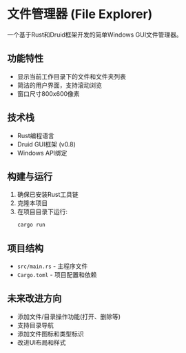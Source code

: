 # 文件管理器 (File Explorer)

一个基于Rust和Druid框架开发的简单Windows GUI文件管理器。

## 功能特性
- 显示当前工作目录下的文件和文件夹列表
- 简洁的用户界面，支持滚动浏览
- 窗口尺寸800x600像素

## 技术栈
- Rust编程语言
- Druid GUI框架 (v0.8)
- Windows API绑定

## 构建与运行

1. 确保已安装Rust工具链
2. 克隆本项目
3. 在项目目录下运行:
   ```bash
   cargo run
   ```

## 项目结构
- `src/main.rs` - 主程序文件
- `Cargo.toml` - 项目配置和依赖

## 未来改进方向
- 添加文件/目录操作功能(打开、删除等)
- 支持目录导航
- 添加文件图标和类型标识
- 改进UI布局和样式
